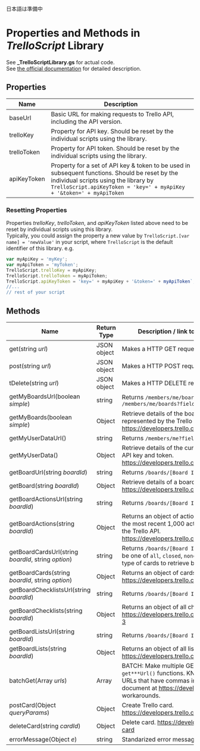 日本語は準備中

# Properties and Methods in *TrelloScript* Library
See **_TrelloScriptLibrary.gs** for actual code.  
See [the official documentation](https://developers.trello.com/) for detailed description.

## Properties
| Name | Description |
| --- | --- |
| baseUrl | Basic URL for making requests to Trello API, including the API version. |
| trelloKey | Property for API key. Should be reset by the individual scripts using the library. |
| trelloToken | Property for API token. Should be reset by the individual scripts using the library. |
| apiKeyToken | Property for a set of API key & token to be used in subsequent functions. Should be reset by the individual scripts using the library by `TrelloScript.apiKeyToken = 'key=' + myApiKey + '&token=' + myApiToken`|

### Resetting Properties
Properties *trelloKey*, *trelloToken*, and *apiKeyToken* listed above need to be reset by individual scripts using this library.  
Typically, you could assign the property a new value by `TrelloScript.[var name] = 'newValue'` in your script, where `TrelloScript` is the default identifier of this library.
e.g.
```javascript
var myApiKey = 'myKey';
var myApiToken = 'myToken';
TrelloScript.trelloKey = myApiKey;
TrelloScript.trelloToken = myApiToken;
TrelloScript.apiKeyToken = 'key=' + myApiKey + '&token=' + myApiToken`;
//...
// rest of your script
```

## Methods
| Name | Return Type | Description / link to corresponding documentation |
| --- | --- | --- |
| get(string *url*) | JSON object | Makes a HTTP GET request to the *url*. |
| post(string *url*) | JSON object | Makes a HTTP POST request to the *url*. |
| tDelete(string *url*) | JSON object | Makes a HTTP DELETE request to the *url*. |
| getMyBoardsUrl(boolean *simple*) | string | Returns `/members/me/boards` or if `simple === true`, `/members/me/boards?fields=name`|
| getMyBoards(boolean *simple*) | Object | Retrieve details of the boards of the current user, as represented by the Trello API key and token. https://developers.trello.com/reference#membersidboards |
| getMyUserDataUrl() | string | Returns `/members/me?fields=all` |
| getMyUserData() | Object | Retrieve details of the current user, as represented by the Trello API key and token. https://developers.trello.com/reference#membersid |
| getBoardUrl(string *boardId*) | string | Returns `/boards/[Board ID]` |
| getBoard(string *boardId*) | Object | Retrieve details of a board. https://developers.trello.com/reference#boardsboardid-1 |
| getBoardActionsUrl(string *boardId*) | string | Returns `/boards/[Board ID]/actions?limit=1000` |
| getBoardActions(string *boardId*) | Object | Returns an object of actions in a designated Trello board. Only the most recent 1,000 actions can be retrieved, as limited by the Trello API. https://developers.trello.com/reference#boardsboardidactions |
| getBoardCardsUrl(string *boardId*, string *option*) | string | Returns `/boards/[Board ID]/cards/[option]`, where *option* can be one of `all`, `closed`, `none`, `open`, or `visible` to designate the type of cards to retrieve by this URL |
| getBoardCards(string *boardId*, string *option*) | Object | Returns an object of cards in a designated Trello board. https://developers.trello.com/reference#boardsboardidtest |
| getBoardChecklistsUrl(string *boardId*) | string | Returns `/boards/[Board ID]/checklists` |
| getBoardChecklists(string *boardId*) | Object | Returns an object of all checklists in a designated Trello board. https://developers.trello.com/reference#boardsboardidactions-3 |
| getBoardListsUrl(string *boardId*) | string | Returns `/boards/[Board ID]/lists` |
| getBoardLists(string *boardId*) | Object | Returns an object of all lists in a designated Trello board. https://developers.trello.com/reference#boardsboardidlists |
| batchGet(Array *urls*) | Array | BATCH: Make multiple GET requests to the Trello API using `get***Url()` functions. KNOWN ISSUE: not compatible with URLs that have commas in their query params. See official document at https://developers.trello.com/reference#batch for workarounds. |
| postCard(Object *queryParams*) | Object | Create Trello card. https://developers.trello.com/reference#cardsid-1 |
| deleteCard(string *cardId*) | Object | Delete card. https://developers.trello.com/reference#delete-card |
| errorMessage(Object *e*) | string | Standarized error message for this script, as used in try-catch |
